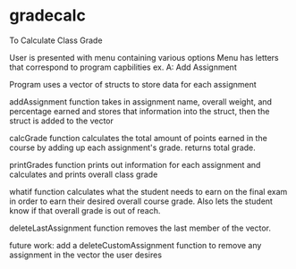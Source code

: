 # gradecalc
To Calculate Class Grade

User is presented with menu containing various options
Menu has letters that correspond to program capbilities
ex. A: Add Assignment

Program uses a vector of structs to store data for each assignment

addAssignment function takes in assignment name, overall weight, and percentage earned and stores that information into the struct, then the struct is added to the vector

calcGrade function calculates the total amount of points earned in the course by adding up each assignment's grade. returns total grade.

printGrades function prints out information for each assignment and calculates and prints overall class grade

whatif function calculates what the student needs to earn on the final exam in order to earn their desired overall course grade. Also lets the student know if that overall grade is out of reach.

deleteLastAssignment function removes the last member of the vector.

future work: add a deleteCustomAssignment function to remove any assignment in the vector the user desires

